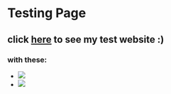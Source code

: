 # Testing Page 
click [here](https://yasharmohamadi.github.io/test-site/) to see my test website :)
---
### with these:
- ![](https://img.shields.io/badge/HTML5-E34F26?style=for-the-badge&logo=html5&logoColor=white)
- ![](https://img.shields.io/badge/CSS3-1572B6?style=for-the-badge&logo=css3&logoColor=white)